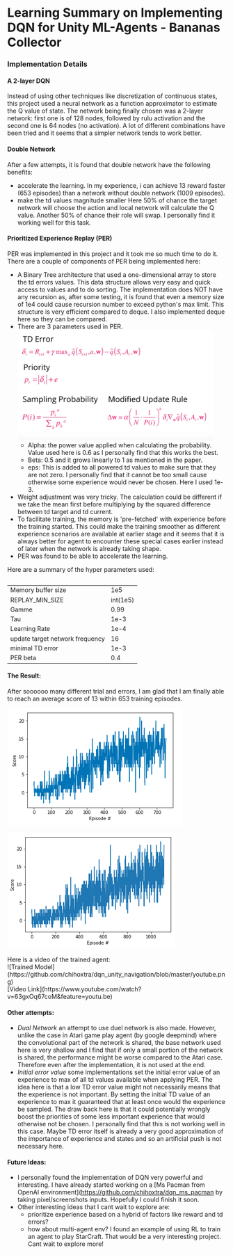 
# Learning Summary on Implementing DQN for Unity ML-Agents - Bananas Collector

### Implementation Details

#### A 2-layer DQN
Instead of using other techniques like discretization of continuous states, this project used a neural network as a function approximator to estimate the Q value of state. The network being finally chosen was a 2-layer network: first one is of 128 nodes, followed by rulu activation and the second one is 64 nodes (no activation). A lot of different combinations have been tried and it seems that a simpler network tends to work better.

#### Double Network
After a few attempts, it is found that double network have the following benefits:
- accelerate the learning. In my experience, i can achieve 13 reward faster (653 episodes) than a network without double network (1009 episodes).
- make the td values magnitude smaller
Here 50% of chance the target network will choose the action and local network will calculate the Q value. Another 50% of chance their role will swap. I personally find it working well for this task.

#### Prioritized Experience Replay (PER)
PER was implemented in this project and it took me so much time to do it. There are a couple of components of PER being implemented here:
- A Binary Tree architecture that used a one-dimensional array to store the td errors values. This data structure allows very easy and quick access to values and to do sorting. The implementation does NOT have any recursion as, after some testing, it is found that even a memory size of 1e4 could cause recursion number to exceed python's max limit. This structure is very efficient compared to deque. I also implemented deque here so they can be compared.
- There are 3 parameters used in PER.
![PER formula](https://github.com/chihoxtra/dqn_unity_navigation/blob/master/per_formula.png)
  - Alpha: the power value applied when calculating the probability. Value used here is 0.6 as I personally find that this works the best.
  - Beta: 0.5 and it grows linearly to 1 as mentioned in the paper.
  - eps: This is added to all powered td values to make sure that they are not zero. I personally find that it cannot be too small cause otherwise some experience would never be chosen. Here I used 1e-3.
- Weight adjustment was very tricky. The calculation could be different if we take the mean first before multiplying by the squared difference between td target and td current.
- To facilitate training, the memory is 'pre-fetched' with experience before the training started. This could make the training smoother as different experience scenarios are available at earlier stage and it seems that it is always better for agent to encounter these special cases earlier instead of later when the network is already taking shape.
- PER was found to be able to accelerate the learning.
<p>
Here are a summary of the hyper parameters used:
<table>

<table width=600>
<tr><td>Memory buffer size  </td><td> 1e5    </td></tr>     
<tr><td>REPLAY_MIN_SIZE  </td><td>  int(1e5)   </td></tr>
<tr><td>Gamme  </td><td> 0.99    </td></tr>               
<tr><td>Tau  </td><td> 1e-3          </td></tr>           
<tr><td>Learning Rate  </td><td>  1e-4  </td></tr>
<tr><td>update target network frequency  </td><td> 16    </td></tr>
<tr><td>minimal TD error  </td><td> 1e-3    </td></tr>      
<tr><td>PER beta  </td><td>  0.4    </td></tr>
</table>

#### The Result:
After soooooo many different trial and errors, I am glad that I am finally able to reach an average score of 13 within 653 training episodes. <P>
![Reward Plot with double network](https://github.com/chihoxtra/dqn_unity_navigation/blob/master/reward_withdoublenetwork1.png)

![Reward Plot without double network](https://github.com/chihoxtra/dqn_unity_navigation/blob/master/reward_plot.png)
<P>
Here is a video of the trained agent:<br>
![Trained Model](https://github.com/chihoxtra/dqn_unity_navigation/blob/master/youtube.png)<br>
[Video Link](https://www.youtube.com/watch?v=63gxOq67coM&feature=youtu.be)

#### Other attempts:
- *Dual Network* an attempt to use duel network is also made. However, unlike the case in Atari game play agent (by google deepmind) where the convolutional part of the network is shared, the base network used here is very shallow and I find that if only a small portion of the network is shared, the performance might be worse compared to the Atari case. Therefore even after the implementation, it is not used at the end.
- *Initial error value* some implementations set the initial error value of an experience to max of all td values available when applying PER. The idea here is that a low TD error value might not necessarily means that the experience is not important. By setting the initial TD value of an experience to max it guaranteed that at least once would the experience be sampled. The draw back here is that it could potentially wrongly boost the priorities of some less important experience that would otherwise not be chosen. I personally find that this is not working well in this case. Maybe TD error itself is already a very good approximation of the importance of experience and states and so an artificial push is not necessary here.

#### Future Ideas:
- I personally found the implementation of DQN very powerful and interesting. I have already started working on a [Ms Pacman from OpenAI environment](https://github.com/chihoxtra/dqn_ms_pacman  by taking pixel/screenshots inputs. Hopefully I could finish it soon.
- Other interesting ideas that I cant wait to explore are:
  - prioritize experience based on a hybrid of factors like reward and td errors?
  - how about multi-agent env? I found an example of using RL to train an agent to play StarCraft. That would be a very interesting project.
Cant wait to explore more!
